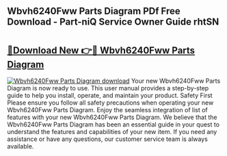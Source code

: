 ## Wbvh6240Fww Parts Diagram PDf Free Download - Part-niQ Service Owner Guide rhtSN

# <h2><a href="http://dftr5a.blite.top/?on=Wbvh6240Fww+Parts+Diagram">🔗Download New 👉🔴 Wbvh6240Fww Parts Diagram</a></h2>

[![Wbvh6240Fww Parts Diagram download](https://i.imgur.com/lujVjoI.png)](http://dftr5a.blite.top/?on=Wbvh6240Fww+Parts+Diagram)
Your new Wbvh6240Fww Parts Diagram is now ready to use. This user manual provides a step-by-step guide to help you install, operate, and maintain your product. Safety First Please ensure you follow all safety precautions when operating your new Wbvh6240Fww Parts Diagram. Enjoy the seamless integration of list of features with your new Wbvh6240Fww Parts Diagram. We believe that the Wbvh6240Fww Parts Diagram has been an essential guide in your quest to understand the features and capabilities of your new item. If you need any assistance or have any questions, our customer service team is always available.
